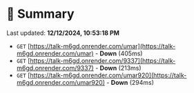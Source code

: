 # 📖 Summary
Last updated: **12/12/2024, 10:53:18 PM**

- `GET` [https://talk-m6gd.onrender.com/umar](https://talk-m6gd.onrender.com/umar) - **Down** (405ms)
- `GET` [https://talk-m6gd.onrender.com/9337](https://talk-m6gd.onrender.com/9337) - **Down** (213ms)
- `GET` [https://talk-m6gd.onrender.com/umar920](https://talk-m6gd.onrender.com/umar920) - **Down** (294ms)
